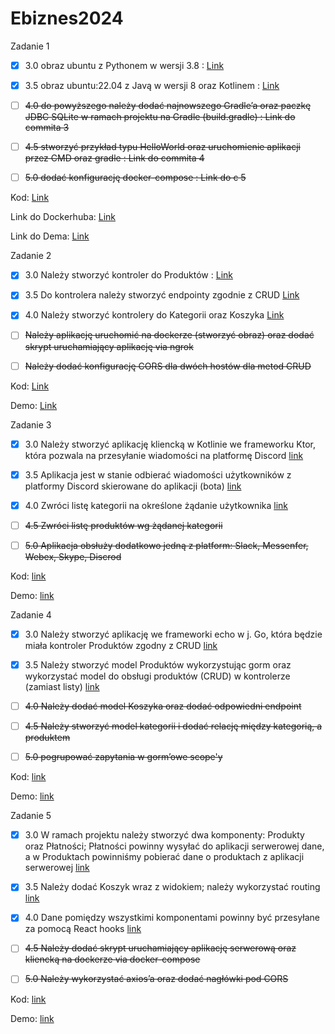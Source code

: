 # Ebiznes2024

Zadanie 1

- [x] 3.0 obraz ubuntu z Pythonem w wersji 3.8 : [Link](https://github.com/Maciej01032001/Ebiznes2024/commit/76f0b9e92faadd15be97d25b4790b8656ad0cfb8
)
- [x] 3.5 obraz ubuntu:22.04 z Javą w wersji 8 oraz Kotlinem : [Link](https://github.com/Maciej01032001/Ebiznes2024/commit/9b5506fcf80401843e6bede13641ffa05ded5045)

- [ ] ~~4.0 do powyższego należy dodać najnowszego Gradle’a oraz paczkę JDBC SQLite w ramach projektu na Gradle (build.gradle) :  Link do commita 3~~

- [ ] ~~4.5 stworzyć przykład typu HelloWorld oraz uruchomienie aplikacji przez CMD oraz gradle : Link do commita 4~~

- [ ] ~~5.0 dodać konfigurację docker-compose : Link do c 5~~

Kod: [Link](https://github.com/Maciej01032001/Ebiznes2024/tree/main/Zadanie1)

Link do Dockerhuba: [Link](https://hub.docker.com/r/maciejb2001/nowy_build)

Link do Dema: [Link](https://github.com/Maciej01032001/Ebiznes2024/blob/main/demos/Ebiznes-zadanie1.mp4)


Zadanie 2

- [x] 3.0  Należy stworzyć kontroler do Produktów : [Link](https://github.com/Maciej01032001/Ebiznes2024/commit/fb287ddc7a59d3128b218f30c66b777ffa07f242)

- [x] 3.5 Do kontrolera należy stworzyć endpointy zgodnie z CRUD [Link](https://github.com/Maciej01032001/Ebiznes2024/tree/main/Zadanie2/Ebiznes)

- [x] 4.0 Należy stworzyć kontrolery do Kategorii oraz Koszyka [Link](https://github.com/Maciej01032001/Ebiznes2024/tree/main/Zadanie2/Ebiznes)

- [ ] ~~Należy aplikację uruchomić na dockerze (stworzyć obraz) oraz dodać skrypt uruchamiający aplikację via ngrok~~

- [ ] ~~Należy dodać konfigurację CORS dla dwóch hostów dla metod CRUD~~

Kod: [Link](https://github.com/Maciej01032001/Ebiznes2024/tree/main/Zadanie2/Ebiznes)

Demo:  [Link](https://github.com/Maciej01032001/Ebiznes2024/blob/main/demos/Ebiznes-zadanie2.mp4)

Zadanie 3

- [x] 3.0 Należy stworzyć aplikację kliencką w Kotlinie we frameworku Ktor, która pozwala na przesyłanie wiadomości na platformę Discord [link](https://github.com/Maciej01032001/Ebiznes2024/commit/036d12b9fe179f7de2a6d4352535f802f8a7e010)

- [x] 3.5 Aplikacja jest w stanie odbierać wiadomości użytkowników z platformy Discord skierowane do aplikacji (bota) [link](https://github.com/Maciej01032001/Ebiznes2024/commit/036d12b9fe179f7de2a6d4352535f802f8a7e010)

- [x] 4.0 Zwróci listę kategorii na określone żądanie użytkownika [link](https://github.com/Maciej01032001/Ebiznes2024/commit/036d12b9fe179f7de2a6d4352535f802f8a7e010)

- [ ] ~~4.5 Zwróci listę produktów wg żądanej kategorii~~

- [ ] ~~5.0 Aplikacja obsłuży dodatkowo jedną z platform: Slack, Messenfer, Webex, Skype, Discrod~~

Kod: [link](https://github.com/Maciej01032001/Ebiznes2024/tree/main/Zadanie3/Ebiznes3)

Demo: [link](https://github.com/Maciej01032001/Ebiznes2024/blob/main/demos/Ebiznes-zadanie3-Ktor.mp4)

Zadanie 4

- [x] 3.0 Należy stworzyć aplikację we frameworki echo w j. Go, która będzie miała kontroler Produktów zgodny z CRUD [link](https://github.com/Maciej01032001/Ebiznes2024/commit/11d522e01e72997da4afb93088a1d8265888c105)

- [x] 3.5 Należy stworzyć model Produktów wykorzystując gorm oraz wykorzystać model do obsługi produktów (CRUD) w kontrolerze (zamiast listy) [link](https://github.com/Maciej01032001/Ebiznes2024/commit/11d522e01e72997da4afb93088a1d8265888c105)

- [ ] ~~4.0 Należy dodać model Koszyka oraz dodać odpowiedni endpoint~~

- [ ] ~~4.5 Należy stworzyć model kategorii i dodać relację między kategorią, a produktem~~

- [ ] ~~5.0 pogrupować zapytania w gorm’owe scope'y~~

Kod: [link](https://github.com/Maciej01032001/Ebiznes2024/tree/main/Zadanie4/Ebiznes4)

Demo: [link](https://github.com/Maciej01032001/Ebiznes2024/blob/main/demos/Ebiznes-zadanie4-GO.mp4)

Zadanie 5

- [x] 3.0 W ramach projektu należy stworzyć dwa komponenty: Produkty oraz Płatności; Płatności powinny wysyłać do aplikacji serwerowej dane, a w Produktach powinniśmy pobierać dane o produktach z aplikacji serwerowej [link](https://github.com/Maciej01032001/Ebiznes2024/blob/main/demos/Ebiznes-zadanie5-React.mp4)

- [x] 3.5 Należy dodać Koszyk wraz z widokiem; należy wykorzystać routing [link](https://github.com/Maciej01032001/Ebiznes2024/blob/main/demos/Ebiznes-zadanie5-React.mp4)

- [x] 4.0 Dane pomiędzy wszystkimi komponentami powinny być przesyłane za pomocą React hooks [link](https://github.com/Maciej01032001/Ebiznes2024/blob/main/demos/Ebiznes-zadanie5-React.mp4)

- [ ] ~~4.5 Należy dodać skrypt uruchamiający aplikację serwerową oraz kliencką na dockerze via docker-compose~~

- [ ] ~~5.0 Należy wykorzystać axios’a oraz dodać nagłówki pod CORS~~

Kod: [link](https://github.com/Maciej01032001/Ebiznes2024/tree/main/Zadanie5)

Demo: [link](https://github.com/Maciej01032001/Ebiznes2024/blob/main/demos/Ebiznes-zadanie5-React.mp4)
